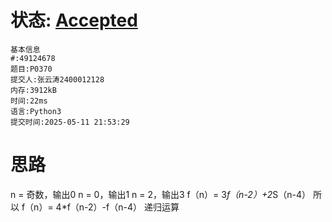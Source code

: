 # 状态: [Accepted](http://dsbpython.openjudge.cn/dspythonbook/solution/49124678/)

```
基本信息
#:49124678
题目:P0370
提交人:张云涛2400012128
内存:3912kB
时间:22ms
语言:Python3
提交时间:2025-05-11 21:53:29
```
# 思路
n = 奇数，输出0
n = 0，输出1
n = 2，输出3
f（n）= 3*f（n-2）+2*S（n-4）
所以 f（n）= 4*f（n-2）-f（n-4）
递归运算
